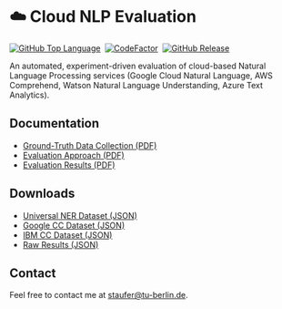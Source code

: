 # ☁️ Cloud NLP Evaluation
[![GitHub Top Language](https://img.shields.io/github/languages/top/dimitristaufer/Cloud-NLP-Evaluation)](https://github.com/dimitristaufer/Cloud-NLP-Evaluation)&nbsp;
[![CodeFactor](https://www.codefactor.io/repository/github/dimitristaufer/cloud-nlp-evaluation/badge/master)](https://www.codefactor.io/repository/github/dimitristaufer/cloud-nlp-evaluation/overview/master)&nbsp;
[![GitHub Release](https://img.shields.io/github/v/release/dimitristaufer/Cloud-NLP-Evaluation)](https://github.com/dimitristaufer/Cloud-NLP-Evaluation)

An automated, experiment-driven evaluation of cloud-based Natural Language Processing services (Google Cloud Natural Language, AWS Comprehend, Watson Natural Language Understanding, Azure Text Analytics).

## Documentation

* [Ground-Truth Data Collection (PDF)](https://google.com)
* [Evaluation Approach (PDF)](https://google.com)
* [Evaluation Results (PDF)](https://google.com)

## Downloads

* [Universal NER Dataset (JSON)](https://github.com/dimitristaufer/Cloud-NLP-Evaluation/releases/download/v1.0/NER.json.gz)
* [Google CC Dataset (JSON)](https://github.com/dimitristaufer/Cloud-NLP-Evaluation/releases/download/v1.0/CC_Google.json.gz)
* [IBM CC Dataset (JSON)](https://github.com/dimitristaufer/Cloud-NLP-Evaluation/releases/download/v1.0/CC_IBM.json.gz)
* [Raw Results (JSON)](https://github.com/dimitristaufer/Cloud-NLP-Evaluation/releases/download/v1.0/Raw_Evaluation_Results.zip)

## Contact

Feel free to contact me at [staufer@tu-berlin.de](mailto:staufer@tu-berlin.de).
